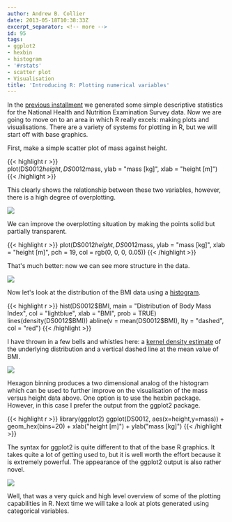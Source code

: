 ```yaml
---
author: Andrew B. Collier
date: 2013-05-18T10:38:33Z
excerpt_separator: <!-- more -->
id: 95
tags:
- ggplot2
- hexbin
- histogram
- '#rstats'
- scatter plot
- Visualisation
title: 'Introducing R: Plotting numerical variables'
---
```


In the [previous installment](http://www.exegetic.biz/blog/2013/05/introducing-r-descriptive-statistics/) we generated some simple descriptive statistics for the National Health and Nutrition Examination Survey data. Now we are going to move on to an area in which R really excels: making plots and visualisations. <!--more--> There are a variety of systems for plotting in R, but we will start off with base graphics.

First, make a simple scatter plot of mass against height.

{{< highlight r >}}  
plot(DS0012$height, DS0012$mass, ylab = "mass [kg]", xlab = "height [m]")
{{< /highlight >}}

This clearly shows the relationship between these two variables, however, there is a high degree of overplotting.

<img src="/img/2013/05/mass-height.png">

We can improve the overplotting situation by making the points solid but partially transparent.

{{< highlight r >}}
plot(DS0012$height, DS0012$mass, ylab = "mass [kg]", xlab = "height [m]",
pch = 19, col = rgb(0, 0, 0, 0.05))
{{< /highlight >}}

That's much better: now we can see more structure in the data.

<img src="/img/2013/05/mass-height-alpha.png">

Now let's look at the distribution of the BMI data using a [histogram](http://en.wikipedia.org/wiki/Histogram).

{{< highlight r >}}
hist(DS0012$BMI, main = "Distribution of Body Mass Index", col = "lightblue",
xlab = "BMI", prob = TRUE)
lines(density(DS0012$BMI))
abline(v = mean(DS0012$BMI), lty = "dashed", col = "red")
{{< /highlight >}}

I have thrown in a few bells and whistles here: a [kernel density estimate](http://en.wikipedia.org/wiki/Kernel_density_estimation) of the underlying distribution and a vertical dashed line at the mean value of BMI.

<img src="/img/2013/05/histogram-bmi.png">

Hexagon binning produces a two dimensional analog of the histogram which can be used to further improve on the visualisation of the mass versus height data above. One option is to use the hexbin package. However, in this case I prefer the output from the ggplot2 package.

{{< highlight r >}}
library(ggplot2)
ggplot(DS0012, aes(x=height,y=mass)) + geom_hex(bins=20) + xlab("height [m]") +
ylab("mass [kg]")
{{< /highlight >}}

The syntax for ggplot2 is quite different to that of the base R graphics. It takes quite a lot of getting used to, but it is well worth the effort because it is extremely powerful. The appearance of the ggplot2 output is also rather novel.

<img src="/img/2013/05/hexbin-mass-height.png">

Well, that was a very quick and high level overview of some of the plotting capabilities in R. Next time we will take a look at plots generated using categorical variables.
